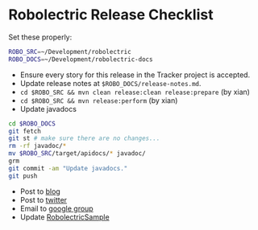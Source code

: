 # Robolectric Release Checklist

Set these properly:
```bash
ROBO_SRC=~/Development/robolectric
ROBO_DOCS=~/Development/robolectric-docs
```

* Ensure every story for this release in the Tracker project is accepted.
* Update release notes at `$ROBO_DOCS/release-notes.md`.
* `cd $ROBO_SRC && mvn clean release:clean release:prepare` (by xian)
* `cd $ROBO_SRC && mvn release:perform` (by xian)
* Update javadocs

```bash
cd $ROBO_DOCS
git fetch
git st # make sure there are no changes...
rm -rf javadoc/*
mv $ROBO_SRC/target/apidocs/* javadoc/
grm
git commit -am "Update javadocs."
git push
```

* Post to [blog](http://robolectric.blogspot.com/)
* Post to [twitter](http://twitter.com/Robolectric)
* Email to [google group](http://groups.google.com/group/robolectric)
* Update [RobolectricSample](https://github.com/robolectric/RobolectricSample)
